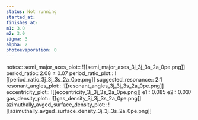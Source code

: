```yaml
---
status: Not running
started_at:
finishes_at:
m1: 3.0
m2: 3.0
sigma: 3
alpha: 2
photoevaporation: 0
---
```


notes::
semi_major_axes_plot:: ![[semi_major_axes_3j_3j_3s_2a_0pe.png]]
period_ratio:: 2.08 ± 0.07
period_ratio_plot:: ![[period_ratio_3j_3j_3s_2a_0pe.png]]
suggested_resonance:: 2:1
resonant_angles_plot:: ![[resonant_angles_3j_3j_3s_2a_0pe.png]]
eccentricity_plot:: ![[eccentricity_3j_3j_3s_2a_0pe.png]]
e1:: 0.085
e2:: 0.037
gas_density_plot:: ![[gas_density_3j_3j_3s_2a_0pe.png]]
azimuthally_avged_surface_density_plot:: ![[azimuthally_avged_surface_density_3j_3j_3s_2a_0pe.png]]
